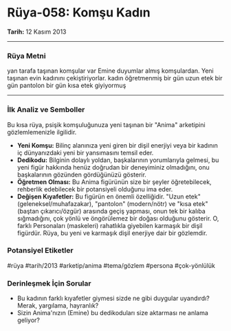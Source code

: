 # Rüya-058: Komşu Kadın
**Tarih:** 12 Kasım 2013

---
### Rüya Metni

yan tarafa taşınan komşular var Emine duyumlar almış komşulardan. Yeni taşınan evin kadınını çekiştiriyorlar. kadın öğretmenmiş bir gün uzun etek bir gün pantolon bir gün kısa etek giyiyormuş

---
### İlk Analiz ve Semboller

Bu kısa rüya, psişik komşuluğunuza yeni taşınan bir "Anima" arketipini gözlemlemenizle ilgilidir.

* **Yeni Komşu:** Bilinç alanınıza yeni giren bir dişil enerjiyi veya bir kadının iç dünyanızdaki yeni bir yansımasını temsil eder.
* **Dedikodu:** Bilginin dolaylı yoldan, başkalarının yorumlarıyla gelmesi, bu yeni figür hakkında henüz doğrudan bir deneyiminiz olmadığını, onu başkalarının gözünden gördüğünüzü gösterir.
* **Öğretmen Olması:** Bu Anima figürünün size bir şeyler öğretebilecek, rehberlik edebilecek bir potansiyeli olduğunu ima eder.
* **Değişen Kıyafetler:** Bu figürün en önemli özelliğidir. "Uzun etek" (geleneksel/muhafazakar), "pantolon" (modern/nötr) ve "kısa etek" (baştan çıkarıcı/özgür) arasında geçiş yapması, onun tek bir kalıba sığmadığını, çok yönlü ve öngörülemez bir doğası olduğunu gösterir. O, farklı Personaları (maskeleri) rahatlıkla giyebilen karmaşık bir dişil figürdür. Rüya, bu yeni ve karmaşık dişil enerjiye dair bir gözlemdir.

### Potansiyel Etiketler
#rüya #tarih/2013 #arketip/anima #tema/gözlem #persona #çok-yönlülük

### Derinleşmek İçin Sorular
* Bu kadının farklı kıyafetler giymesi sizde ne gibi duygular uyandırdı? Merak, yargılama, hayranlık?
* Sizin Anima'nızın (Emine) bu dedikoduları size aktarması ne anlama geliyor?